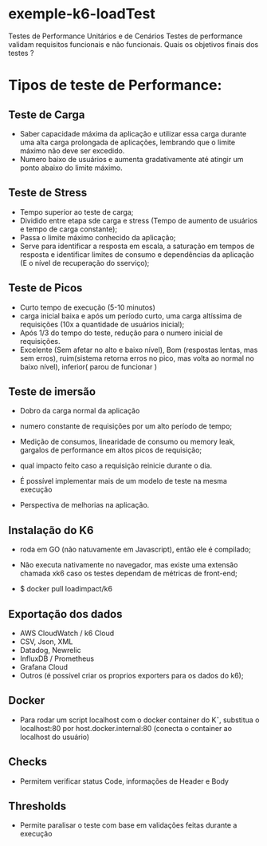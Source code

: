 # exemple-k6-loadTest

Testes de Performance Unitários e de Cenários
Testes de performance validam requisitos funcionais e não funcionais.
Quais os objetivos finais dos testes ?

# Tipos de teste de Performance:

## Teste de Carga
- Saber capacidade máxima da aplicação e utilizar essa carga durante uma alta carga prolongada de aplicações, lembrando que o limite máximo não deve ser excedido. 
- Numero baixo de usuários e aumenta gradativamente até atingir um ponto abaixo do limite máximo. 

## Teste de Stress
- Tempo superior ao teste de carga;
- Dividido entre etapa sde carga e stress (Tempo de aumento de usuários e tempo de carga constante);
- Passa o limite máximo conhecido da aplicação;
- Serve para identificar a resposta em escala, a saturação em tempos de resposta e identificar limites de consumo e dependências da aplicação (E o nível de recuperação do sserviço);

## Teste de Picos
- Curto tempo de execução (5-10 minutos)
- carga inicial baixa e após um período curto, uma carga altíssima de requisições (10x  a quantidade de usuários inicial);
- Após 1/3 do tempo do teste, redução para o numero inicial de requisições. 
- Excelente (Sem afetar no alto e baixo nível), Bom (respostas lentas, mas sem erros), ruim(sistema retorna erros no pico, mas volta ao normal no baixo nível), inferior( parou de funcionar )

## Teste de imersão
- Dobro da carga normal da aplicação
- numero constante de requisições por um alto período de tempo;
- Medição de consumos, linearidade de consumo ou memory leak, gargalos de performance em altos picos de requisição;
- qual impacto feito caso a requisição reinicie durante o dia. 

- É possível implementar mais de um modelo de teste na mesma execução
- Perspectiva de melhorias na aplicação. 

## Instalação do K6
- roda em GO (não natuvamente em Javascript), então ele é compilado;
- Não executa nativamente no navegador, mas existe uma extensão chamada xk6 caso os testes dependam de métricas de front-end;

- $ docker pull  loadimpact/k6

## Exportação dos dados
- AWS CloudWatch / k6 Cloud
- CSV, Json, XML
- Datadog, Newrelic
- InfluxDB / Prometheus
- Grafana Cloud
- Outros (é possível criar os proprios exporters para os dados do k6);

## Docker
- Para rodar um script localhost com o docker container do Kˆ, substitua o localhost:80 por host.docker.internal:80 (conecta o container ao localhost do usuário)

## Checks
- Permitem verificar status Code, informações de Header e Body

## Thresholds
- Permite paralisar o teste com base em validações feitas durante a execução
